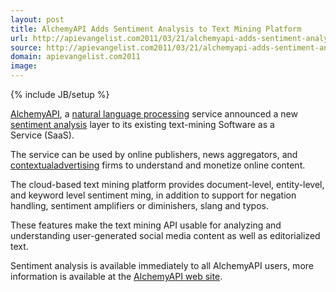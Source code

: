 ```yaml
---
layout: post
title: AlchemyAPI Adds Sentiment Analysis to Text Mining Platform
url: http://apievangelist.com2011/03/21/alchemyapi-adds-sentiment-analysis-to-text-mining-platform/
source: http://apievangelist.com2011/03/21/alchemyapi-adds-sentiment-analysis-to-text-mining-platform/
domain: apievangelist.com2011
image: 
---
```

{% include JB/setup %}
<img style="padding: 15px;" src="http://www.alchemyapi.com/images/alchemyAPI.jpg" alt="" align="right" /><a title="Alchemy API" href="http://www.alchemyapi.com/">AlchemyAPI</a>, a <a class="zem_slink" title="Natural language processing" rel="wikipedia" href="http://en.wikipedia.org/wiki/Natural_language_processing">natural language processing</a> service announced a new <a class="zem_slink" title="Sentiment analysis" rel="wikipedia" href="http://en.wikipedia.org/wiki/Sentiment_analysis">sentiment analysis</a> layer to its existing text-mining Software as a Service (SaaS).<p></p>
The service can be used by online publishers, news aggregators, and <a class="zem_slink" title="Contextual advertising" rel="wikipedia" href="http://en.wikipedia.org/wiki/Contextual_advertising">contextualadvertising</a> firms to understand and monetize online content.<p></p>
The cloud-based text mining platform provides document-level, entity-level, and keyword level sentiment ming, in addition to support for negation handling, sentiment amplifiers or diminishers, slang and typos.<p></p>
These features make the text mining API usable for analyzing and understanding user-generated social media content as well as editorialized text.<p></p>
Sentiment analysis is available immediately to all AlchemyAPI users, more information is available at the <a title="AlchemyAPI Website" href="http://www.alchemyapi.com/">AlchemyAPI web site</a>.

